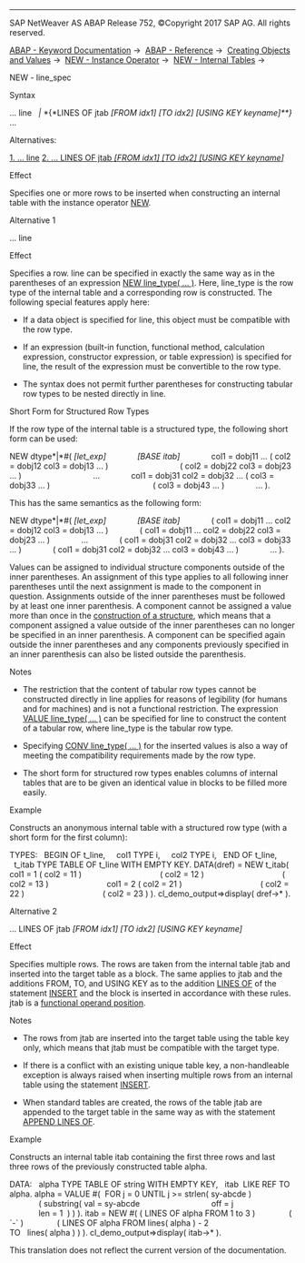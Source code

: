   

* * *

SAP NetWeaver AS ABAP Release 752, ©Copyright 2017 SAP AG. All rights reserved.

[ABAP - Keyword Documentation](https://help.sap.com/doc/abapdocu_752_index_htm/7.52/en-US/abenabap.htm) →  [ABAP - Reference](https://help.sap.com/doc/abapdocu_752_index_htm/7.52/en-US/abenabap_reference.htm) →  [Creating Objects and Values](https://help.sap.com/doc/abapdocu_752_index_htm/7.52/en-US/abencreate_objects.htm) →  [NEW - Instance Operator](https://help.sap.com/doc/abapdocu_752_index_htm/7.52/en-US/abenconstructor_expression_new.htm) →  [NEW - Internal Tables](https://help.sap.com/doc/abapdocu_752_index_htm/7.52/en-US/abennew_constructor_params_itab.htm) → 

NEW - line\_spec

Syntax

... line
  *|* *{*LINES OF jtab *\[*FROM idx1*\]* *\[*TO idx2*\]* *\[*USING KEY keyname*\]**}* ...

Alternatives:

[1\. ... line](#!ABAP_ALTERNATIVE_1@1@)
[2\. ... LINES OF jtab *\[*FROM idx1*\]* *\[*TO idx2*\]* *\[*USING KEY keyname*\]*](#!ABAP_ALTERNATIVE_2@2@)

Effect

Specifies one or more rows to be inserted when constructing an internal table with the instance operator [NEW](https://help.sap.com/doc/abapdocu_752_index_htm/7.52/en-US/abennew_constructor_params_itab.htm).

Alternative 1

... line

Effect

Specifies a row. line can be specified in exactly the same way as in the parentheses of an expression [NEW line\_type( ... )](https://help.sap.com/doc/abapdocu_752_index_htm/7.52/en-US/abenconstructor_expression_new.htm). Here, line\_type is the row type of the internal table and a corresponding row is constructed. The following special features apply here:

-   If a data object is specified for line, this object must be compatible with the row type.

-   If an expression (built-in function, functional method, calculation expression, constructor expression, or table expression) is specified for line, the result of the expression must be convertible to the row type.

-   The syntax does not permit further parentheses for constructing tabular row types to be nested directly in line.

Short Form for Structured Row Types

If the row type of the internal table is a structured type, the following short form can be used:

NEW dtype*|*#( *\[*let\_exp*\]*
             *\[*BASE itab*\]*
             col1 = dobj11 ... ( col2 = dobj12 col3 = dobj13 ... )
                               ( col2 = dobj22 col3 = dobj23 ... )
                               ...
             col1 = dobj31 col2 = dobj32 ... ( col3 = dobj33 ... )
                                             ( col3 = dobj43 ... )
             ... ).

This has the same semantics as the following form:

NEW dtype*|*#( *\[*let\_exp*\]*
             *\[*BASE itab*\]*
             ( col1 = dobj11 ... col2 = dobj12 col3 = dobj13 ... )
             ( col1 = dobj11 ... col2 = dobj22 col3 = dobj23 ... )
             ...
             ( col1 = dobj31 col2 = dobj32 ... col3 = dobj33 ... )
             ( col1 = dobj31 col2 = dobj32 ... col3 = dobj43 ... )
             ... ).

Values can be assigned to individual structure components outside of the inner parentheses. An assignment of this type applies to all following inner parentheses until the next assignment is made to the component in question. Assignments outside of the inner parentheses must be followed by at least one inner parenthesis. A component cannot be assigned a value more than once in the [construction of a structure](https://help.sap.com/doc/abapdocu_752_index_htm/7.52/en-US/abennew_constructor_params_struct.htm), which means that a component assigned a value outside of the inner parentheses can no longer be specified in an inner parenthesis. A component can be specified again outside the inner parentheses and any components previously specified in an inner parenthesis can also be listed outside the parenthesis.

Notes

-   The restriction that the content of tabular row types cannot be constructed directly in line applies for reasons of legibility (for humans and for machines) and is not a functional restriction. The expression [VALUE line\_type( ... )](https://help.sap.com/doc/abapdocu_752_index_htm/7.52/en-US/abenconstructor_expression_value.htm) can be specified for line to construct the content of a tabular row, where line\_type is the tabular row type.

-   Specifying [CONV line\_type( ... )](https://help.sap.com/doc/abapdocu_752_index_htm/7.52/en-US/abenconstructor_expression_conv.htm) for the inserted values is also a way of meeting the compatibility requirements made by the row type.

-   The short form for structured row types enables columns of internal tables that are to be given an identical value in blocks to be filled more easily.
    

Example

Constructs an anonymous internal table with a structured row type (with a short form for the first column):

TYPES:
  BEGIN OF t\_line,
    col1 TYPE i,
    col2 TYPE i,
  END OF t\_line,
  t\_itab TYPE TABLE OF t\_line WITH EMPTY KEY.
DATA(dref) = NEW t\_itab( col1 = 1 ( col2 = 11 )
                                  ( col2 = 12 )
                                  ( col2 = 13 )
                         col1 = 2 ( col2 = 21 )
                                  ( col2 = 22 )
                                  ( col2 = 23 ) ).
cl\_demo\_output=>display( dref->\* ).

Alternative 2

... LINES OF jtab *\[*FROM idx1*\]* *\[*TO idx2*\]* *\[*USING KEY keyname*\]*

Effect

Specifies multiple rows. The rows are taken from the internal table jtab and inserted into the target table as a block. The same applies to jtab and the additions FROM, TO, and USING KEY as to the addition [LINES OF](https://help.sap.com/doc/abapdocu_752_index_htm/7.52/en-US/abapinsert_itab_linespec.htm) of the statement [INSERT](https://help.sap.com/doc/abapdocu_752_index_htm/7.52/en-US/abapinsert_itab.htm) and the block is inserted in accordance with these rules. jtab is a [functional operand position](https://help.sap.com/doc/abapdocu_752_index_htm/7.52/en-US/abenfunctional_position_glosry.htm "Glossary Entry").

Notes

-   The rows from jtab are inserted into the target table using the table key only, which means that jtab must be compatible with the target type.

-   If there is a conflict with an existing unique table key, a non-handleable exception is always raised when inserting multiple rows from an internal table using the statement [INSERT](https://help.sap.com/doc/abapdocu_752_index_htm/7.52/en-US/abapinsert_itab.htm).

-   When standard tables are created, the rows of the table jtab are appended to the target table in the same way as with the statement [APPEND LINES OF](https://help.sap.com/doc/abapdocu_752_index_htm/7.52/en-US/abapappend_linespec.htm).

Example

Constructs an internal table itab containing the first three rows and last three rows of the previously constructed table alpha.

DATA:
  alpha TYPE TABLE OF string WITH EMPTY KEY,
  itab  LIKE REF TO alpha.
alpha = VALUE #(  FOR j = 0 UNTIL j >= strlen( sy-abcde )
                  ( substring( val = sy-abcde
                               off = j
                               len = 1  ) ) ).
itab = NEW #( ( LINES OF alpha FROM 1 to 3 )
              ( \`-\` )
              ( LINES OF alpha FROM lines( alpha ) - 2
                               TO   lines( alpha ) ) ).
cl\_demo\_output=>display( itab->\* ).

This translation does not reflect the current version of the documentation.